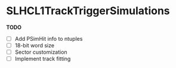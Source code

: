 SLHCL1TrackTriggerSimulations
=============================

**TODO**

- [ ] Add PSimHit info to ntuples
- [ ] 18-bit word size
- [ ] Sector customization
- [ ] Implement track fitting
